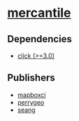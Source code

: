 # [mercantile](https://pypi.org/project/mercantile)

## Dependencies
- [click (>=3.0)](packages/c/click.md)



## Publishers
- [mapboxci](https://pypi.org/user/mapboxci)
- [perrygeo](https://pypi.org/user/perrygeo)
- [seang](https://pypi.org/user/seang)

